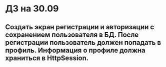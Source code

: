 # ДЗ на 30.09
## Создать экран регистрации и авторизации с сохранением пользователя в БД. После регистрации пользователь должен попадать в профиль. Информация о профиле должна храниться в HttpSession.
